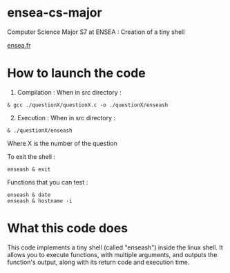 # ensea-cs-major
Computer Science Major S7 at ENSEA :
Creation of a tiny shell

[ensea.fr](https://www.ensea.fr/fr)

# How to launch the code
1. Compilation :
When in src directory :
```
& gcc ./questionX/questionX.c -o ./questionX/enseash
```
2. Execution :
When in src directory :
```
& ./questionX/enseash
```

Where X is the number of the question

To exit the shell :
```
enseash & exit
```
Functions that you can test :
```
enseash & date
enseash & hostname -i
```

# What this code does
This code implements a tiny shell (called "enseash") inside the linux shell.
It allows you to execute functions, with multiple arguments, and outputs the function's output, along with its return code and execution time.
